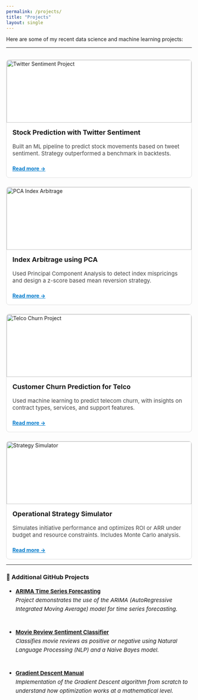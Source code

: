```yaml
---
permalink: /projects/
title: "Projects"
layout: single
---
```



Here are some of my recent data science and machine learning projects:

---

<style>
.project-grid {
  display: grid;
  grid-template-columns: repeat(auto-fit, minmax(280px, 1fr));
  gap: 1.5rem;
  margin-top: 2rem;
}

.project-card {
  border: 1px solid #ddd;
  border-radius: 8px;
  overflow: hidden;
  background: #fff;
  transition: box-shadow 0.2s ease-in-out;
}

.project-card:hover {
  box-shadow: 0 2px 12px rgba(0, 0, 0, 0.1);
}

.project-card img {
  width: 100%;
  height: 170px;
  object-fit: cover;
}

.project-card-content {
  padding: 1rem;
}

.project-card h3 {
  margin-top: 0;
  font-size: 18px;
}

.project-card p {
  font-size: 15px;
  color: #444;
}

.project-card a {
  display: inline-block;
  margin-top: 0.5rem;
  font-weight: bold;
  color: #007acc;
}
</style>

<div style="max-width: 1500px; margin: 0 auto;">
  <div class="project-grid">
    <div class="project-card">
      <img src="{{ '/assets/images/nlp.jpg' | relative_url }}" alt="Twitter Sentiment Project">
      <div class="project-card-content">
        <h3>Stock Prediction with Twitter Sentiment</h3>
        <p>Built an ML pipeline to predict stock movements based on tweet sentiment. Strategy outperformed a benchmark in backtests.</p>
        <a href="./project-twitter-sentiment">Read more →</a>
      </div>
    </div>

  <div class="project-card">
      <img src="{{ '/assets/images/pca_header.webp' | relative_url }}" alt="PCA Index Arbitrage">
      <div class="project-card-content">
        <h3>Index Arbitrage using PCA</h3>
        <p>Used Principal Component Analysis to detect index mispricings and design a z-score based mean reversion strategy.</p>
        <a href="./project-pca-strategy">Read more →</a>
      </div>
    </div>

  <div class="project-card">
    <img src="{{ '/assets/images/telco_header.png' | relative_url }}" alt="Telco Churn Project">
    <div class="project-card-content">
      <h3>Customer Churn Prediction for Telco</h3>
      <p>Used machine learning to predict telecom churn, with insights on contract types, services, and support features.</p>
      <a href="./project-telco-churn">Read more →</a>
    </div>
  </div>

  <div class="project-card">
      <img src="{{ '/assets/images/strategy_header.png' | relative_url }}" alt="Strategy Simulator">
      <div class="project-card-content">
        <h3>Operational Strategy Simulator</h3>
        <p>Simulates initiative performance and optimizes ROI or ARR under budget and resource constraints. Includes Monte Carlo analysis.</p>
        <a href="./project-strategy-simulator">Read more →</a>
      </div>
    </div>

  <!-- Add more cards here -->
</div>

---


### 🔗 Additional GitHub Projects
<div style="font-size: 15px; line-height: 1.6;">

- <strong><a href="https://github.com/Ilse-hutten/arima-times-series" target="_blank">ARIMA Time Series Forecasting</a></strong><br>
  <em>Project demonstrates the use of the ARIMA (AutoRegressive Integrated Moving Average) model for time series forecasting.</em>
  <br><br>

- <strong><a href="https://github.com/Ilse-hutten/movie-reviews-classifier" target="_blank">Movie Review Sentiment Classifier</a></strong><br>
  <em>Classifies movie reviews as positive or negative using Natural Language Processing (NLP) and a Naive Bayes model.</em>
  <br><br>

- <strong><a href="https://github.com/Ilse-hutten/gradient-descent-manual" target="_blank">Gradient Descent Manual</a></strong><br>
  <em>Implementation of the Gradient Descent algorithm from scratch to understand how optimization works at a mathematical level.</em>

</div>
